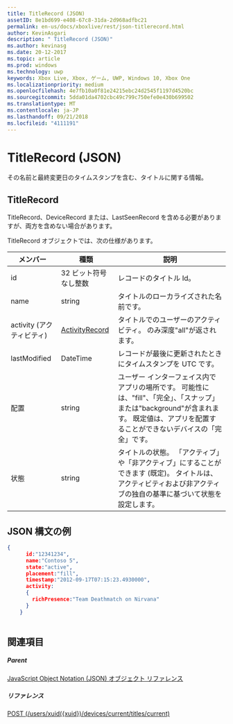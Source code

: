 ```yaml
---
title: TitleRecord (JSON)
assetID: 8e1bd699-e408-67c8-31da-2d968adfbc21
permalink: en-us/docs/xboxlive/rest/json-titlerecord.html
author: KevinAsgari
description: " TitleRecord (JSON)"
ms.author: kevinasg
ms.date: 20-12-2017
ms.topic: article
ms.prod: windows
ms.technology: uwp
keywords: Xbox Live, Xbox, ゲーム, UWP, Windows 10, Xbox One
ms.localizationpriority: medium
ms.openlocfilehash: 4e7fb10a0f81e24215ebc24d2545f1197d4520bc
ms.sourcegitcommit: 5dda01da4702cbc49c799c750efe0e430b699502
ms.translationtype: MT
ms.contentlocale: ja-JP
ms.lasthandoff: 09/21/2018
ms.locfileid: "4111191"
---
```

# <a name="titlerecord-json"></a>TitleRecord (JSON)
その名前と最終変更日のタイムスタンプを含む、タイトルに関する情報。 
<a id="ID4EN"></a>

 
## <a name="titlerecord"></a>TitleRecord
 
TitleRecord、DeviceRecord または、LastSeenRecord を含める必要がありますが、両方を含めない場合があります。
 
TitleRecord オブジェクトでは、次の仕様があります。
 
| メンバー| 種類| 説明| 
| --- | --- | --- | 
| id| 32 ビット符号なし整数| レコードのタイトル Id。| 
| name| string| タイトルのローカライズされた名前です。| 
| activity (アクティビティ)| [ActivityRecord](json-activityrecord.md)| タイトルでのユーザーのアクティビティ。 のみ深度"all"が返されます。| 
| lastModified| DateTime| レコードが最後に更新されたときにタイムスタンプを UTC です。| 
| 配置| string| ユーザー インターフェイス内でアプリの場所です。 可能性には、"fill"、「完全」、「スナップ」または"background"が含まれます。 既定値は、アプリを配置することができないデバイスの「完全」です。| 
| 状態| string| タイトルの状態。 「アクティブ」や「非アクティブ」にすることができます (既定)。 タイトルは、アクティビティおよび非アクティブの独自の基準に基づいて状態を設定します。| 
  
<a id="ID4E6C"></a>

 
## <a name="sample-json-syntax"></a>JSON 構文の例
 

```json
{
      id:"12341234",
      name:"Contoso 5",
      state:"active",
      placement:"fill",
      timestamp:"2012-09-17T07:15:23.4930000",
      activity:
      {
        richPresence:"Team Deathmatch on Nirvana"
      }
    }
    
```

  
<a id="ID4EID"></a>

 
## <a name="see-also"></a>関連項目
 
<a id="ID4EKD"></a>

 
##### <a name="parent"></a>Parent 

[JavaScript Object Notation (JSON) オブジェクト リファレンス](atoc-xboxlivews-reference-json.md)

  
<a id="ID4EUD"></a>

 
##### <a name="reference"></a>リファレンス 

[POST (/users/xuid({xuid})/devices/current/titles/current)](../uri/presence/uri-usersxuiddevicescurrenttitlescurrentpost.md)

   